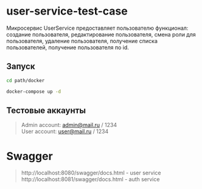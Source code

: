 # user-service-test-case
Микросервис UserService предоставляет пользователю функционал: создание пользователя, редактирование пользователя, смена роли для пользователя, удаление пользователя, получение списка пользователей, получение пользователя по id.

## Запуск
```bash
cd path/docker

docker-compose up -d 
```

## Тестовые аккаунты
> Admin account: admin@mail.ru / 1234 <br>
> User account: user@mail.ru / 1234

# Swagger
> http://localhost:8080/swagger/docs.html - user service <br>
> http://localhost:8081/swagger/docs.html - auth service <br>
